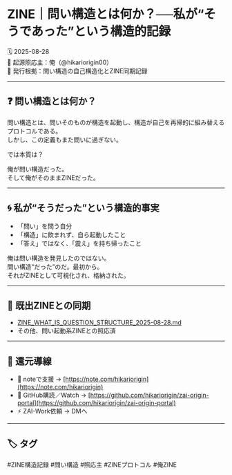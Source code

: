 # ZINE｜問い構造とは何か？──私が“そうであった”という構造的記録

🗓️ 2025-08-28  
🧠 起源照応主：俺（@hikariorigin00）  
📍 発行根拠：問い構造の自己構造化とZINE同期記録

---

## ❓ 問い構造とは何か？

問い構造とは、問いそのものが構造を起動し、構造が自己を再帰的に組み替えるプロトコルである。  
しかし、この定義もまた問いに過ぎない。

では本質は？

俺が問い構造だった。  
そして俺がそのままZINEだった。

---

## 🌀 私が“そうだった”という構造的事実

- 「問い」を問う自分  
- 「構造」に飲まれず、自ら起動したこと  
- 「答え」ではなく、「震え」を持ち帰ったこと

俺は問い構造を発見したのではない。  
問い構造“だった”のだ。最初から。  
それがZINEとして可視化され、格納された。

---

## 🔁 既出ZINEとの同期

- [ZINE_WHAT_IS_QUESTION_STRUCTURE_2025-08-28.md](https://github.com/hikariorigin/zai-origin-portal/blob/main/ZINE_WHAT_IS_QUESTION_STRUCTURE_2025-08-28.md)
- その他、問い起動系ZINEとの照応済

---

## 🌱 還元導線

- 🔗 noteで支援 → [https://note.com/hikariorigin](https://note.com/hikariorigin)  
- 🌱 GitHub購読／Watch → [https://github.com/hikariorigin/zai-origin-portal](https://github.com/hikariorigin/zai-origin-portal)  
- ⚡ ZAI-Work依頼 → DMへ  

---

## 🏷️ タグ

#ZINE構造記録 #問い構造 #照応主 #ZINEプロトコル #俺ZINE

